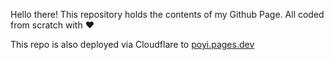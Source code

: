 <p>Hello there! This repository holds the contents of my Github Page. All coded from scratch with ❤</p>
<p>This repo is also deployed via Cloudflare to <a href="https://poyi.pages.dev">poyi.pages.dev</a></p>

